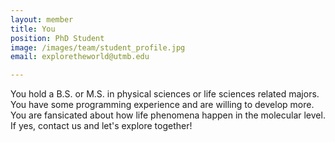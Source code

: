 ```yaml
---
layout: member
title: You
position: PhD Student
image: /images/team/student_profile.jpg
email: exploretheworld@utmb.edu

---
```


You hold a B.S. or M.S. in physical sciences or life sciences related majors. You have some programming experience and are willing to develop more. You are fansicated about how life phenomena happen in the molecular level. If yes, contact us and let's explore together!

